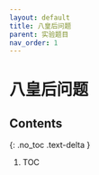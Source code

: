 ```yaml
---
layout: default
title: 八皇后问题
parent: 实验题目
nav_order: 1
---
```

# 八皇后问题

## Contents

{: .no_toc .text-delta }

1. TOC

